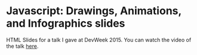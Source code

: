 # Javascript: Drawings, Animations, and Infographics slides
HTML Slides for a talk I gave at DevWeek 2015. You can watch the video of the talk [here](https://www.youtube.com/watch?v=fCssoM_7peY).
